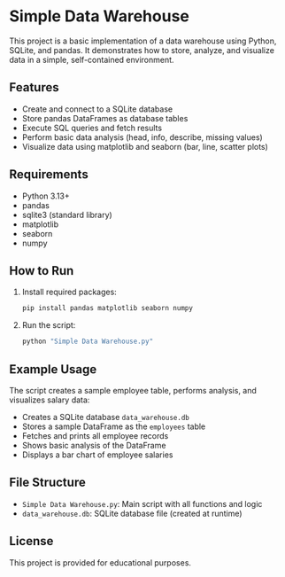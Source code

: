 # Simple Data Warehouse

This project is a basic implementation of a data warehouse using Python, SQLite, and pandas. It demonstrates how to store, analyze, and visualize data in a simple, self-contained environment.

## Features
- Create and connect to a SQLite database
- Store pandas DataFrames as database tables
- Execute SQL queries and fetch results
- Perform basic data analysis (head, info, describe, missing values)
- Visualize data using matplotlib and seaborn (bar, line, scatter plots)

## Requirements
- Python 3.13+
- pandas
- sqlite3 (standard library)
- matplotlib
- seaborn
- numpy

## How to Run
1. Install required packages:
   ```powershell
   pip install pandas matplotlib seaborn numpy
   ```
2. Run the script:
   ```powershell
   python "Simple Data Warehouse.py"
   ```

## Example Usage
The script creates a sample employee table, performs analysis, and visualizes salary data:
- Creates a SQLite database `data_warehouse.db`
- Stores a sample DataFrame as the `employees` table
- Fetches and prints all employee records
- Shows basic analysis of the DataFrame
- Displays a bar chart of employee salaries

## File Structure
- `Simple Data Warehouse.py`: Main script with all functions and logic
- `data_warehouse.db`: SQLite database file (created at runtime)

## License
This project is provided for educational purposes.
